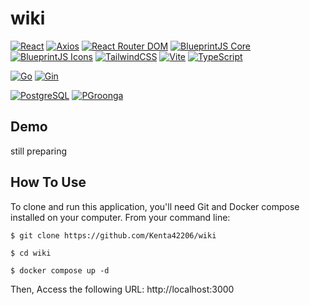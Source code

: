 # wiki

[![React][react-badge]][react-url]
[![Axios][axios-badge]][axios-url]
[![React Router DOM][react-router-dom-badge]][react-router-dom-url]
[![BlueprintJS Core][blueprintjs-core-badge]][blueprintjs-core-url]
[![BlueprintJS Icons][blueprintjs-icons-badge]][blueprintjs-icons-url]
[![TailwindCSS][tailwindcss-badge]][tailwindcss-url]
[![Vite][vite-badge]][vite-url]
[![TypeScript][typescript-badge]][typescript-url]

[![Go][go-badge]][go-url]
[![Gin][gin-badge]][gin-url]

[![PostgreSQL][postgres-badge]][postgres-url]
[![PGroonga][pgroonga-badge]][pgroonga-url]



<!-- Badge URLs -->
[react-badge]: https://img.shields.io/badge/react-18.3.1-blue
[react-url]: https://reactjs.org/
[axios-badge]: https://img.shields.io/badge/axios-1.7.7-blue
[axios-url]: https://axios-http.com/
[react-router-dom-badge]: https://img.shields.io/badge/react%20router%20dom-6.28.0-blue
[react-router-dom-url]: https://reactrouter.com/
[blueprintjs-core-badge]: https://img.shields.io/badge/blueprint%20core-5.14.2-blue
[blueprintjs-core-url]: https://blueprintjs.com/
[blueprintjs-icons-badge]: https://img.shields.io/badge/blueprint%20icons-5.14.0-blue
[blueprintjs-icons-url]: https://blueprintjs.com/docs/#icons
[tailwindcss-badge]: https://img.shields.io/badge/tailwindcss-3.4.15-blue
[tailwindcss-url]: https://tailwindcss.com/
[vite-badge]: https://img.shields.io/badge/vite-5.4.10-blue
[vite-url]: https://vitejs.dev/
[typescript-badge]: https://img.shields.io/badge/typescript-5.6.2-blue
[typescript-url]: https://www.typescriptlang.org/

<!-- Badge URLs -->
[gin-badge]: https://img.shields.io/badge/gin-1.10.0-blue
[gin-url]: https://github.com/gin-gonic/gin
[go-badge]: https://img.shields.io/badge/go-1.23.3-blue
[go-url]: https://golang.org/
[godotenv-badge]: https://img.shields.io/badge/godotenv-1.5.1-blue
[godotenv-url]: https://github.com/joho/godotenv
[sonic-badge]: https://img.shields.io/badge/sonic-1.11.6-blue
[sonic-url]: https://github.com/bytedance/sonic

[postgres-badge]: https://img.shields.io/badge/postgresql-15-blue
[postgres-url]: https://github.com/lib/pq
[pgroonga-badge]: https://img.shields.io/badge/pgroonga-15-blue
[pgroonga-url]: https://github.com/pgroonga/pgroonga


## Demo
still preparing

## How To Use
To clone and run this application, you'll need Git and Docker compose installed on your computer. From your command line:

``
$ git clone https://github.com/Kenta42206/wiki
``

``
$ cd wiki
``

``
$ docker compose up -d
``

Then, Access the following URL: http://localhost:3000



